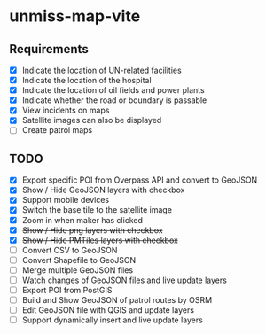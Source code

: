 # unmiss-map-vite

## Requirements

- [x] Indicate the location of UN-related facilities
- [x] Indicate the location of the hospital
- [x] Indicate the location of oil fields and power plants
- [x] Indicate whether the road or boundary is passable
- [x] View incidents on maps
- [x] Satellite images can also be displayed
- [ ] Create patrol maps

## TODO

- [x] Export specific POI from Overpass API and convert to GeoJSON
- [x] Show / Hide GeoJSON layers with checkbox
- [x] Support mobile devices
- [x] Switch the base tile to the satellite image
- [x] Zoom in when maker has clicked
- [x] ~~Show / Hide png layers with checkbox~~
- [x] ~~Show / Hide PMTiles layers with checkbox~~
- [ ] Convert CSV to GeoJSON
- [ ] Convert Shapefile to GeoJSON
- [ ] Merge multiple GeoJSON files
- [ ] Watch changes of GeoJSON files and live update layers
- [ ] Export POI from PostGIS
- [ ] Build and Show GeoJSON of patrol routes by OSRM
- [ ] Edit GeoJSON file with QGIS and update layers
- [ ] Support dynamically insert and live update layers
